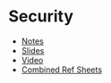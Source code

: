 # Security

* [Notes](notes)
* [Slides](http://cdn.cs50.net/cscie1a/2017/fall/lectures/security/security.pdf)
* [Video](https://video.cs50.net/cscie1a/2017/fall/lectures/security)
* [Combined Ref Sheets](\ap\assets\pdfs\cybersecurity_trust-models.pdf)
